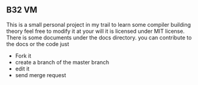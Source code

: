 B32 VM
---------------

This is a small personal project in my trail to learn some compiler building theory feel free to modify it at your will it is licensed under MIT license.
There is some documents under the docs directory.
you can contribute to the docs or the code just
* Fork it
* create a branch of the master branch
* edit it
* send merge request

